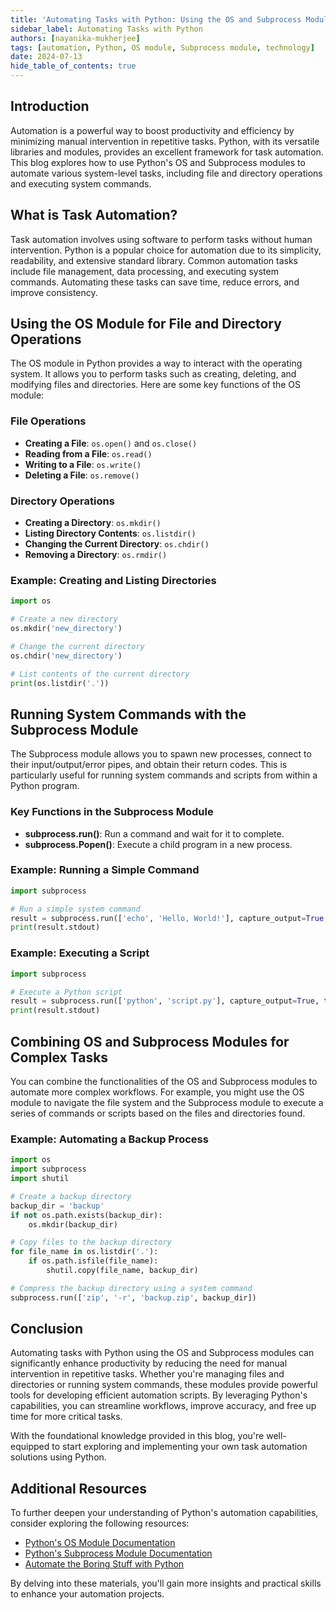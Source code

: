 ```yaml
---
title: 'Automating Tasks with Python: Using the OS and Subprocess Modules'
sidebar_label: Automating Tasks with Python
authors: [nayanika-mukherjee]
tags: [automation, Python, OS module, Subprocess module, technology]
date: 2024-07-13
hide_table_of_contents: true
---
```


## Introduction

Automation is a powerful way to boost productivity and efficiency by minimizing manual intervention in repetitive tasks. Python, with its versatile libraries and modules, provides an excellent framework for task automation. This blog explores how to use Python's OS and Subprocess modules to automate various system-level tasks, including file and directory operations and executing system commands.

## What is Task Automation?

Task automation involves using software to perform tasks without human intervention. Python is a popular choice for automation due to its simplicity, readability, and extensive standard library. Common automation tasks include file management, data processing, and executing system commands. Automating these tasks can save time, reduce errors, and improve consistency.

## Using the OS Module for File and Directory Operations

The OS module in Python provides a way to interact with the operating system. It allows you to perform tasks such as creating, deleting, and modifying files and directories. Here are some key functions of the OS module:

### File Operations

- **Creating a File**: `os.open()` and `os.close()`
- **Reading from a File**: `os.read()`
- **Writing to a File**: `os.write()`
- **Deleting a File**: `os.remove()`

### Directory Operations

- **Creating a Directory**: `os.mkdir()`
- **Listing Directory Contents**: `os.listdir()`
- **Changing the Current Directory**: `os.chdir()`
- **Removing a Directory**: `os.rmdir()`

### Example: Creating and Listing Directories

```python
import os

# Create a new directory
os.mkdir('new_directory')

# Change the current directory
os.chdir('new_directory')

# List contents of the current directory
print(os.listdir('.'))
```

## Running System Commands with the Subprocess Module

The Subprocess module allows you to spawn new processes, connect to their input/output/error pipes, and obtain their return codes. This is particularly useful for running system commands and scripts from within a Python program.

### Key Functions in the Subprocess Module

- **subprocess.run()**: Run a command and wait for it to complete.
- **subprocess.Popen()**: Execute a child program in a new process.

### Example: Running a Simple Command

```python
import subprocess

# Run a simple system command
result = subprocess.run(['echo', 'Hello, World!'], capture_output=True, text=True)
print(result.stdout)
```

### Example: Executing a Script

```python
import subprocess

# Execute a Python script
result = subprocess.run(['python', 'script.py'], capture_output=True, text=True)
print(result.stdout)
```

## Combining OS and Subprocess Modules for Complex Tasks

You can combine the functionalities of the OS and Subprocess modules to automate more complex workflows. For example, you might use the OS module to navigate the file system and the Subprocess module to execute a series of commands or scripts based on the files and directories found.

### Example: Automating a Backup Process

```python
import os
import subprocess
import shutil

# Create a backup directory
backup_dir = 'backup'
if not os.path.exists(backup_dir):
    os.mkdir(backup_dir)

# Copy files to the backup directory
for file_name in os.listdir('.'):
    if os.path.isfile(file_name):
        shutil.copy(file_name, backup_dir)

# Compress the backup directory using a system command
subprocess.run(['zip', '-r', 'backup.zip', backup_dir])
```

## Conclusion

Automating tasks with Python using the OS and Subprocess modules can significantly enhance productivity by reducing the need for manual intervention in repetitive tasks. Whether you're managing files and directories or running system commands, these modules provide powerful tools for developing efficient automation scripts. By leveraging Python's capabilities, you can streamline workflows, improve accuracy, and free up time for more critical tasks.

With the foundational knowledge provided in this blog, you're well-equipped to start exploring and implementing your own task automation solutions using Python.

## Additional Resources

To further deepen your understanding of Python's automation capabilities, consider exploring the following resources:

- [Python's OS Module Documentation](https://docs.python.org/3/library/os.html)
- [Python's Subprocess Module Documentation](https://docs.python.org/3/library/subprocess.html)
- [Automate the Boring Stuff with Python](https://automatetheboringstuff.com/)

By delving into these materials, you'll gain more insights and practical skills to enhance your automation projects.
